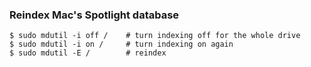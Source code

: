 ### Reindex Mac's Spotlight database

    $ sudo mdutil -i off /    # turn indexing off for the whole drive
    $ sudo mdutil -i on /     # turn indexing on again
    $ sudo mdutil -E /        # reindex 

    
    
